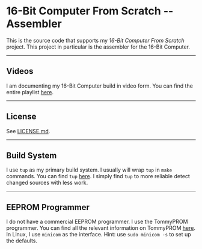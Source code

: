 # 16-Bit Computer From Scratch -- Assembler

This is the source code that supports my *16-Bit Computer From Scratch* project.  This project in particular is the assembler for the 16-Bit Computer.


---

## Videos

I am documenting my 16-Bit Computer build in video form.  You can find the entire playlist [here](https://www.youtube.com/playlist?list=PLUF7WfBe0k3g9wpTtg41QP3jl5y8T1aGV).


---

## License

See [LICENSE.md](LICENSE.md).


---

## Build System

I use `tup` as my primary build system.  I usually will wrap `tup` in `make` commands.  You can find `tup` [here](https://gittup.org/tup/).  I simply find `tup` to more reliable detect changed sources with less work.


---

## EEPROM Programmer

I do not have a commercial EEPROM programmer.  I use the TommyPROM programmer.  You can find all the relevant information on TommyPROM [here](https://tomnisbet.github.io/TommyPROM/).  In Linux, I use `minicom` as the interface.  Hint: use `sudo minicom -s` to set up the defaults.


